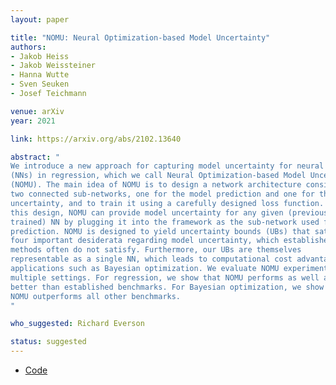 ```yaml
---
layout: paper

title: "NOMU: Neural Optimization-based Model Uncertainty"
authors:
- Jakob Heiss
- Jakob Weissteiner
- Hanna Wutte
- Sven Seuken
- Josef Teichmann

venue: arXiv
year: 2021

link: https://arxiv.org/abs/2102.13640

abstract: "
We introduce a new approach for capturing model uncertainty for neural networks
(NNs) in regression, which we call Neural Optimization-based Model Uncertainty
(NOMU). The main idea of NOMU is to design a network architecture consisting of
two connected sub-networks, one for the model prediction and one for the model
uncertainty, and to train it using a carefully designed loss function. With
this design, NOMU can provide model uncertainty for any given (previously
trained) NN by plugging it into the framework as the sub-network used for model
prediction. NOMU is designed to yield uncertainty bounds (UBs) that satisfy
four important desiderata regarding model uncertainty, which established
methods often do not satisfy. Furthermore, our UBs are themselves
representable as a single NN, which leads to computational cost advantages in
applications such as Bayesian optimization. We evaluate NOMU experimentally in
multiple settings. For regression, we show that NOMU performs as well as or
better than established benchmarks. For Bayesian optimization, we show that
NOMU outperforms all other benchmarks. 
"

who_suggested: Richard Everson

status: suggested
---
```

- [Code](https://github.com/marketdesignresearch/NOMU)
